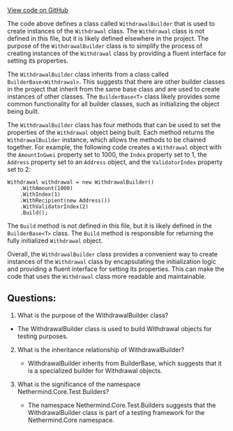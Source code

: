 [View code on GitHub](https://github.com/NethermindEth/nethermind/src/Nethermind/Nethermind.Core.Test/Builders/WithdrawalBuilder.cs)

The code above defines a class called `WithdrawalBuilder` that is used to create instances of the `Withdrawal` class. The `Withdrawal` class is not defined in this file, but it is likely defined elsewhere in the project. The purpose of the `WithdrawalBuilder` class is to simplify the process of creating instances of the `Withdrawal` class by providing a fluent interface for setting its properties.

The `WithdrawalBuilder` class inherits from a class called `BuilderBase<Withdrawal>`. This suggests that there are other builder classes in the project that inherit from the same base class and are used to create instances of other classes. The `BuilderBase<T>` class likely provides some common functionality for all builder classes, such as initializing the object being built.

The `WithdrawalBuilder` class has four methods that can be used to set the properties of the `Withdrawal` object being built. Each method returns the `WithdrawalBuilder` instance, which allows the methods to be chained together. For example, the following code creates a `Withdrawal` object with the `AmountInGwei` property set to 1000, the `Index` property set to 1, the `Address` property set to an `Address` object, and the `ValidatorIndex` property set to 2:

```
Withdrawal withdrawal = new WithdrawalBuilder()
    .WithAmount(1000)
    .WithIndex(1)
    .WithRecipient(new Address())
    .WithValidatorIndex(2)
    .Build();
```

The `Build` method is not defined in this file, but it is likely defined in the `BuilderBase<T>` class. The `Build` method is responsible for returning the fully initialized `Withdrawal` object.

Overall, the `WithdrawalBuilder` class provides a convenient way to create instances of the `Withdrawal` class by encapsulating the initialization logic and providing a fluent interface for setting its properties. This can make the code that uses the `Withdrawal` class more readable and maintainable.
## Questions: 
 1. What is the purpose of the WithdrawalBuilder class?
   - The WithdrawalBuilder class is used to build Withdrawal objects for testing purposes.

2. What is the inheritance relationship of WithdrawalBuilder?
   - WithdrawalBuilder inherits from BuilderBase<Withdrawal>, which suggests that it is a specialized builder for Withdrawal objects.

3. What is the significance of the namespace Nethermind.Core.Test.Builders?
   - The namespace Nethermind.Core.Test.Builders suggests that the WithdrawalBuilder class is part of a testing framework for the Nethermind.Core namespace.
